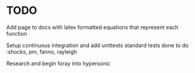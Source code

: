 # TODO

Add page to docs with latex formatted equations that represent each function

Setup continuous integration and add unittests
    standard tests done
    to do :shocks, pm, fanno, rayleigh

Research and begin foray into hypersonic
